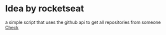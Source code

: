 # Idea by rocketseat

a simple script that uses the github api to get all repositories from someone
[Check](https://wasixxd.github.io/App-Ideas/GetRepo/)
